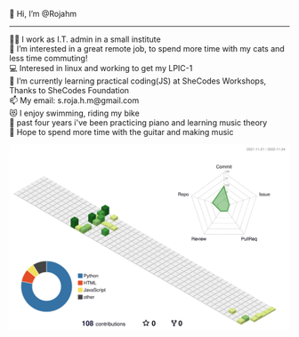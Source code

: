  👋 Hi, I’m @Rojahm
 <hr />
 👩‍💻 I work as I.T. admin in a small institute
 <br />
 👀 I’m interested in a great remote job, to spend more time with my cats and less time commuting! 
 <br />
 💻 Interesed in linux and working to get my LPIC-1
 <br />
 🌱 I’m currently learning practical coding(JS) at SheCodes Workshops, Thanks to SheCodes Foundation
 <br />
 📫 My email: s.roja.h.m@gmail.com
 <br />
 😻 I enjoy swimming, riding my bike
 <br />
 🎹 past four years i've been practicing piano and learning music theory
 <br />
 🎸 Hope to spend more time with the guitar and making music
 <br /> 
 
![](./profile-3d-contrib/profile-green-animate.svg)

